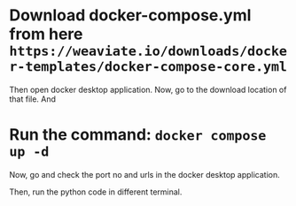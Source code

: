 # Download docker-compose.yml from here `https://weaviate.io/downloads/docker-templates/docker-compose-core.yml`

Then open docker desktop application. Now, go to the download location of that file. And 

# Run the command: `docker compose up -d`

Now, go and check the port no and urls in the docker desktop application.

Then, run the python code in different terminal.